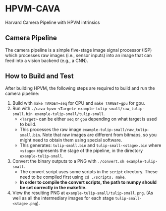 # HPVM-CAVA
Harvard Camera Pipeline with HPVM intrinsics

## Camera Pipeline

The camera pipeline is a simple five-stage image signal processor (ISP) which processes raw images (i.e., sensor inputs) into an image that can feed into a vision backend (e.g., a CNN).

## How to Build and Test

After building HPVM, the following steps are required to build and run the camera pipeline:

1. Build with `make TARGET=seq` for CPU and `make TARGET=gpu` for gpu.
2. Run with `./cava-hpvm-<Target> example-tulip-small/raw_tulip-small.bin example-tulip-small/tulip-small`. 
    * `<Target>` can be either `seq` or `gpu` depending on what target is used to build.
    * This processes the raw image `example-tulip-small/raw_tulip-small.bin`. Note that raw images are different from bitmaps, so you might need to obtain them using special software.
    * This generates: `tulip-small.bin` and `tulip-small-<stage>.bin` where `<stage>` represents the stage of the pipeline, in the directory `example-tulip-small`.
3. Convert the binary outputs to a PNG with `./convert.sh example-tulip-small`.
    * The convert script uses some scripts in the `script` directory. These need to be compiled first using `cd ./scripts; make`.
    * **In order to compile the convert scripts, the path to numpy should be set correctly in the makefile.**
4. View the resulting PNG at `example-tulip-small/tulip-small.png`. (As well as all the intermediary images for each stage `tulip-small-<stage>.png`).
